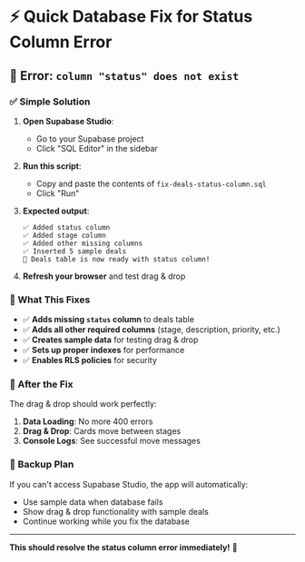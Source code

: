 # ⚡ Quick Database Fix for Status Column Error

## 🚨 Error: `column "status" does not exist`

### ✅ Simple Solution

1. **Open Supabase Studio**:
   - Go to your Supabase project
   - Click "SQL Editor" in the sidebar

2. **Run this script**:
   - Copy and paste the contents of `fix-deals-status-column.sql`
   - Click "Run"

3. **Expected output**:
   ```
   ✅ Added status column
   ✅ Added stage column  
   ✅ Added other missing columns
   ✅ Inserted 5 sample deals
   🎉 Deals table is now ready with status column!
   ```

4. **Refresh your browser** and test drag & drop

### 🎯 What This Fixes

- ✅ **Adds missing `status` column** to deals table
- ✅ **Adds all other required columns** (stage, description, priority, etc.)
- ✅ **Creates sample data** for testing drag & drop
- ✅ **Sets up proper indexes** for performance
- ✅ **Enables RLS policies** for security

### 🧪 After the Fix

The drag & drop should work perfectly:

1. **Data Loading**: No more 400 errors
2. **Drag & Drop**: Cards move between stages  
3. **Console Logs**: See successful move messages

### 🔄 Backup Plan

If you can't access Supabase Studio, the app will automatically:
- Use sample data when database fails
- Show drag & drop functionality with sample deals
- Continue working while you fix the database

---

**This should resolve the status column error immediately!** 🚀

